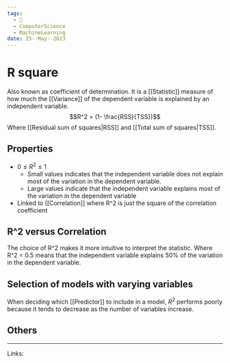 ```yaml
---
tags:
  - 🌱
  - ComputerScience
  - MachineLearning
date: 25--May--2023
---
```


# R square

Also known as coefficient of determination. It is a [[Statistic]] measure of how much the [[Variance]] of the dependent variable is explained by an independent variable.
$$R^2 = (1- \frac{RSS}{TSS})$$
Where [[Residual sum of squares|RSS]] and [[Total sum of squares|TSS]].
## Properties
- $0 \le R^2 \le 1$
    - Small values indicates that the independent variable does not explain most of the variation in the dependent variable.
    - Large values indicate that the independent variable explains most of the variation in the dependent variable
- Linked to [[Correlation]] where R^2 is just the square of the correlation coefficient
## R^2 versus Correlation
The choice of R^2 makes it more intuitive to interpret the statistic. Where R^2 = 0.5 means that the independent variable explains 50% of the variation in the dependent variable.
## Selection of models with varying variables
When deciding which [[Predictor]] to include in a model, $R^2$ performs poorly because it tends to decrease as the number of variables increase.
## Others
---
Links: 